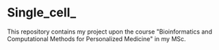# Single_cell_
This repository contains my project upon the course "Bioinformatics and Computational Methods for Personalized Medicine" in my MSc. 
